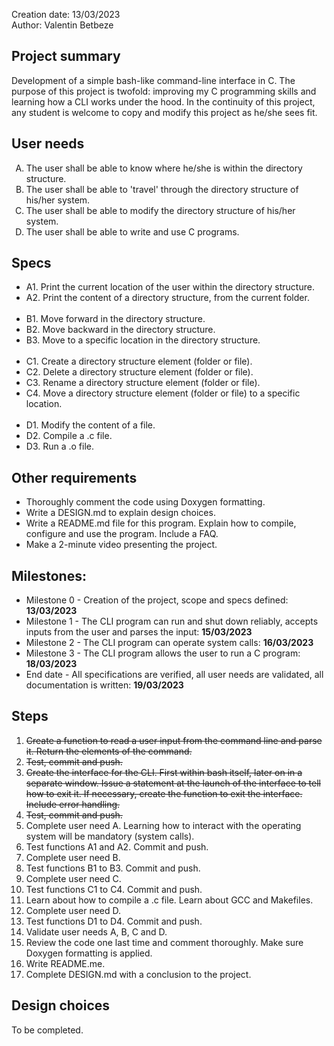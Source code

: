 Creation date: 13/03/2023<br>
Author: Valentin Betbeze


## Project summary
Development of a simple bash-like command-line interface in C. The purpose of this project is twofold: improving my C programming skills and learning how a CLI works under the hood. In the continuity of this project, any student is welcome to copy and modify this project as he/she sees fit.


## User needs
<ol type="A">
    <li>The user shall be able to know where he/she is within the directory structure.</li>
    <li>The user shall be able to 'travel' through the directory structure of his/her system.</li>
    <li>The user shall be able to modify the directory structure of his/her system.</li>
    <li>The user shall be able to write and use C programs.</li>
</ol>


## Specs
<ul>
    <li>A1. Print the current location of the user within the directory structure.</li>
    <li>A2. Print the content of a directory structure, from the current folder.</li>
    <br>
    <li>B1. Move forward in the directory structure.</li>
    <li>B2. Move backward in the directory structure.</li>
    <li>B3. Move to a specific location in the directory structure.</li>
    <br>
    <li>C1. Create a directory structure element (folder or file).</li>
    <li>C2. Delete a directory structure element (folder or file).</li>
    <li>C3. Rename a directory structure element (folder or file).</li>
    <li>C4. Move a directory structure element (folder or file) to a specific location.</li>
    <br>
    <li>D1. Modify the content of a file.</li>
    <li>D2. Compile a .c file.</li>
    <li>D3. Run a .o file.</li>
</ul>

## Other requirements
* Thoroughly comment the code using Doxygen formatting.
* Write a DESIGN.md to explain design choices.
* Write a README.md file for this program. Explain how to compile, configure and use the program. Include a FAQ.
* Make a 2-minute video presenting the project.


## Milestones:
* Milestone 0 - Creation of the project, scope and specs defined: **13/03/2023**
* Milestone 1 - The CLI program can run and shut down reliably, accepts inputs from the user and parses the input: **15/03/2023**
* Milestone 2 - The CLI program can operate system calls: **16/03/2023**
* Milestone 3 - The CLI program allows the user to run a C program: **18/03/2023**
* End date - All specifications are verified, all user needs are validated, all documentation is written: **19/03/2023**


## Steps
1. ~~Create a function to read a user input from the command line and parse it. Return the elements of the command.~~
2. ~~Test, commit and push.~~
3. ~~Create the interface for the CLI. First within bash itself, later on in a separate window. Issue a statement at the launch of the interface to tell how to exit it. If necessary, create the function to exit the interface. Include error handling.~~
4. ~~Test, commit and push.~~
5. Complete user need A. Learning how to interact with the operating system will be mandatory (system calls). 
6. Test functions A1 and A2. Commit and push.
7. Complete user need B. 
8. Test functions B1 to B3. Commit and push.
9. Complete user need C.
10. Test functions C1 to C4. Commit and push.
11. Learn about how to compile a .c file. Learn about GCC and Makefiles.
12. Complete user need D.
13. Test functions D1 to D4. Commit and push.
14. Validate user needs A, B, C and D.
15. Review the code one last time and comment thoroughly. Make sure Doxygen formatting is applied.
16. Write README.me.
17. Complete DESIGN.md with a conclusion to the project.


## Design choices
To be completed.